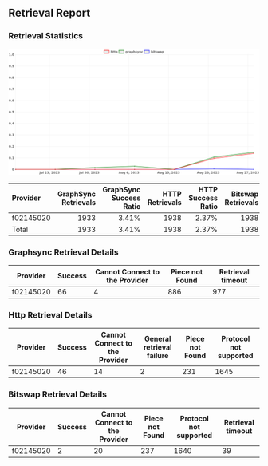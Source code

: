 ## Retrieval Report
### Retrieval Statistics
<img src="https://raw.githubusercontent.com/data-preservation-programs/filplus-checker-assets/main/filecoin-project/filecoin-plus-large-datasets/issues/1348/1693279099005.png"/>

| Provider  | GraphSync Retrievals | GraphSync Success Ratio | HTTP Retrievals | HTTP Success Ratio | Bitswap Retrievals | Bitswap Success Ratio |
| :-------- | -------------------: | ----------------------: | --------------: | -----------------: | -----------------: | --------------------: |
| f02145020 |                 1933 |                   3.41% |            1938 |              2.37% |               1938 |                 0.10% |
| Total     |                 1933 |                   3.41% |            1938 |              2.37% |               1938 |                 0.10% |

### Graphsync Retrieval Details
| Provider  | Success | Cannot Connect to the Provider | Piece not Found | Retrieval timeout |
| --------- | ------- | ------------------------------ | --------------- | ----------------- |
| f02145020 | 66      | 4                              | 886             | 977               |

### Http Retrieval Details
| Provider  | Success | Cannot Connect to the Provider | General retrieval failure | Piece not Found | Protocol not supported |
| --------- | ------- | ------------------------------ | ------------------------- | --------------- | ---------------------- |
| f02145020 | 46      | 14                             | 2                         | 231             | 1645                   |

### Bitswap Retrieval Details
| Provider  | Success | Cannot Connect to the Provider | Piece not Found | Protocol not supported | Retrieval timeout |
| --------- | ------- | ------------------------------ | --------------- | ---------------------- | ----------------- |
| f02145020 | 2       | 20                             | 237             | 1640                   | 39                |
